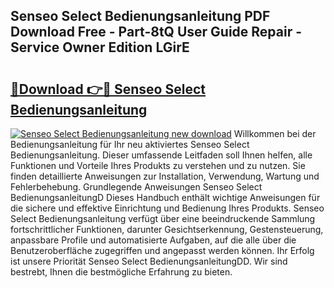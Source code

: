 ## Senseo Select Bedienungsanleitung PDF Download Free - Part-8tQ User Guide Repair - Service Owner Edition LGirE

# <h2><a href="http://df24m1.blite.top/?on=Senseo+Select+Bedienungsanleitung">🔗Download 👉🔴 Senseo Select Bedienungsanleitung</a></h2>

[![Senseo Select Bedienungsanleitung new download](https://i.imgur.com/lujVjoI.png)](http://df24m1.blite.top/?on=Senseo+Select+Bedienungsanleitung)
Willkommen bei der Bedienungsanleitung für Ihr neu aktiviertes Senseo Select Bedienungsanleitung. Dieser umfassende Leitfaden soll Ihnen helfen, alle Funktionen und Vorteile Ihres Produkts zu verstehen und zu nutzen. Sie finden detaillierte Anweisungen zur Installation, Verwendung, Wartung und Fehlerbehebung. Grundlegende Anweisungen Senseo Select BedienungsanleitungD Dieses Handbuch enthält wichtige Anweisungen für die sichere und effektive Einrichtung und Bedienung Ihres Produkts. Senseo Select Bedienungsanleitung verfügt über eine beeindruckende Sammlung fortschrittlicher Funktionen, darunter Gesichtserkennung, Gestensteuerung, anpassbare Profile und automatisierte Aufgaben, auf die alle über die Benutzeroberfläche zugegriffen und angepasst werden können. Ihr Erfolg ist unsere Priorität Senseo Select BedienungsanleitungDD. Wir sind bestrebt, Ihnen die bestmögliche Erfahrung zu bieten.
